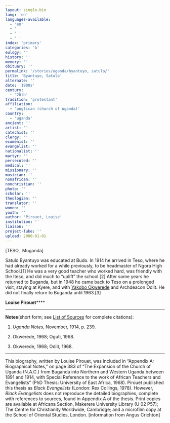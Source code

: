 ```yaml
---
layout: single-bio
lang: 'en'
languages-available:
  - 'en'
  - ' '
  - ' '
  - ' '
index: 'primary'
categories: 'b'
eulogy: ''
history: ''
memory: ''
obituary: ''
permalink: '/stories/uganda/byantuyo, satulo/'
title: 'Byantuyo, Satulo'
alternate: ''
date: '1900s'
century:
  - '20th'
tradition: 'protestant'
affiliation:
  - 'anglican (church of uganda)'
country:
  - 'uganda'
ancient: ''
artist: ''
catechist: ''
clergy: ''
ecumenist: ''
evangelist: ''
nationalist: ''
martyr: ''
persecuted: ''
medical: ''
missionary: ''
musician: ''
nonafrican: ''
nonchristian: ''
photo: ''
scholar: ''
theologian: ''
translator: ''
women: ''
youth: ''
author: 'Pirouet, Louise'
institution: ''
liaison: ''
project-luke: ''
upload: 2000-01-01
---
```



[TESO,  Muganda]

Satulo Byantuyo was educated at Budo. In 1914 he arrived in  Teso, where he had already worked for a while previously, to be headmaster of  Ngora High School.[1] He was a very good teacher who worked hard, was friendly  with the Iteso, and did much to &ldquo;uplift&rdquo; the school.[2] After some years he  returned to Buganda, but in 1948 he came back to Teso on a prolonged visit,  staying at Kyere, and with [Yakobo Okwerede](okwerede_yakobo.html) and Archdeacon Odiit. He did not finally  return to Buganda until 1963.[3]

**Louise Pirouet******

---

**Notes**(short  form; see [List of  Sources](Pirouet_AppendixA_Sources.html) for complete citations):
1. *Uganda  Notes*, November, 1914, p. 239.

2. Okwerede, 1968; Oguti, 1968.

3. Okwerede, 1968; Odiit, 1968.

---

This biography, written by Louise Pirouet, was included in &ldquo;Appendix A: Biographical Notes,&rdquo;  on page 383 of &ldquo;The Expansion  of the Church of Uganda (N.A.C.) from Buganda into Northern and Western Uganda  between 1891 and 1914, with Special Reference to the work of African Teachers  and Evangelists&rdquo; (PhD Thesis: University of East Africa, 1968). Pirouet  published this thesis as *Black  Evangelists* (London: Rex Collings, 1978). However, *Black  Evangelists* does not reproduce the detailed biographies, complete with  references to sources, found in Appendix A of the thesis. Print copies are  available at Africana Section, Makerere University Library (U 02 P57); The Centre for Christianity  Worldwide, Cambridge; and a microfilm copy at the School of Oriental Studies,  London. [information from Angus Crichton]